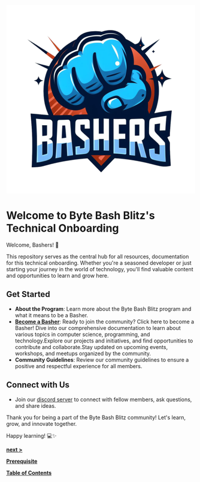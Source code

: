  
![Byte Bash Blitz Logo](bashers.png)

# Welcome to Byte Bash Blitz's Technical Onboarding

Welcome, Bashers! 🚀

This repository serves as the central hub for all resources, documentation for this technical onboarding. Whether you're a seasoned developer or just starting your journey in the world of technology, you'll find valuable content and opportunities to learn and grow here.

## Get Started

- **About the Program**: Learn more about the Byte Bash Blitz program and what it means to be a Basher.
- [**Become a Basher**](/basher):
   Ready to join the community? Click here to become a Basher!
 Dive into our comprehensive documentation to learn about various topics in computer science, programming, and technology.Explore our projects and initiatives, and find opportunities to contribute and collaborate.Stay updated on upcoming events, workshops, and meetups organized by the community.
- **Community Guidelines**: Review our community guidelines to ensure a positive and respectful experience for all members.

## Connect with Us

- Join our [discord server](https://discord.com/channels/1163002451746623528/1163019915305947216) to connect with fellow members, ask questions, and share ideas.
  
Thank you for being a part of the Byte Bash Blitz community! Let's learn, grow, and innovate together.

Happy learning! 💻✨

[**next >**](#)

[**Prerequisite**](/prerequisite)

[**Table of Contents**](/table-of-contents)


